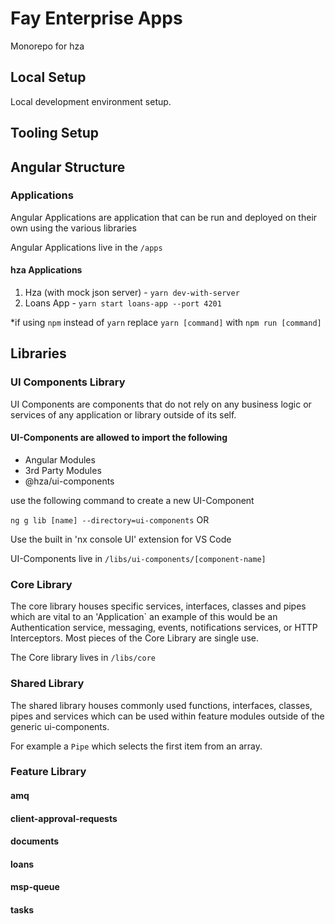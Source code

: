 # Fay Enterprise Apps

Monorepo for hza

## Local Setup

Local development environment setup.

## Tooling Setup

## Angular Structure

### Applications

Angular Applications are application that can be run and deployed on their own using
the various libraries

Angular Applications live in the `/apps`

#### hza Applications

1. Hza (with mock json server) - `yarn dev-with-server`
2. Loans App - `yarn start loans-app --port 4201`

\*if using `npm` instead of `yarn` replace `yarn [command]` with `npm run [command]`

## Libraries

### UI Components Library

UI Components are components that do not rely on
any business logic or services of any application or library outside of its self.

#### UI-Components are allowed to import the following

- Angular Modules
- 3rd Party Modules
- @hza/ui-components

use the following command to create a new UI-Component

`ng g lib [name] --directory=ui-components` OR

Use the built in 'nx console UI' extension for VS Code

UI-Components live in `/libs/ui-components/[component-name]`

### Core Library

The core library houses specific services, interfaces, classes and pipes which are vital to an 'Application` an example of this would be an Authentication service, messaging, events, notifications services, or HTTP Interceptors. Most pieces of the Core Library are single use.

The Core library lives in `/libs/core`

### Shared Library

The shared library houses commonly used
functions, interfaces, classes, pipes and services which can be used within feature modules outside of the generic ui-components.

For example a `Pipe` which selects the first item from an array.

### Feature Library

#### amq

#### client-approval-requests

#### documents

#### loans

#### msp-queue

#### tasks
